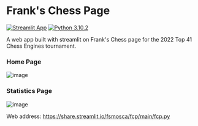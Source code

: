 # Frank's Chess Page
[![Streamlit App](https://static.streamlit.io/badges/streamlit_badge_black_white.svg)](https://share.streamlit.io/fsmosca/fcp/main/fcp.py)
[![Python 3.10.2](https://img.shields.io/badge/python-3.10-blue.svg)](https://www.python.org/downloads/release/python-3102/)

A web app built with streamlit on Frank's Chess page for the 2022 Top 41 Chess Engines tournament.

### Home Page

![image](https://user-images.githubusercontent.com/22366935/172029544-513918ae-062c-4bdf-86fc-8979f225170a.png)

### Statistics Page

![image](https://user-images.githubusercontent.com/22366935/172051654-7bf48e85-8a6d-4779-a02c-36ed1ab0a7c7.png)


Web address: https://share.streamlit.io/fsmosca/fcp/main/fcp.py
